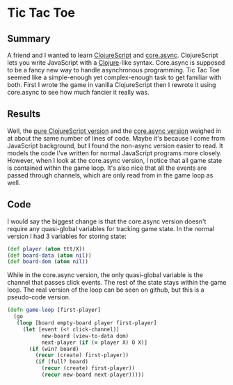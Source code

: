 Tic Tac Toe
===========

Summary
-------

A friend and I wanted to learn
[ClojureScript](https://github.com/clojure/clojurescript) and
[core.async](https://github.com/clojure/core.async). ClojureScript
lets you write JavaScript with a [Clojure](http://clojure.org/)-like
syntax. Core.async is supposed to be a fancy new way to handle
asynchronous programming. Tic Tac Toe seemed like a simple-enough yet
complex-enough task to get familiar with both. First I wrote the game
in vanilla ClojureScript then I rewrote it using core.async to see how
much fancier it really was.

Results
-------

Well, the
[pure ClojureScript version](https://github.com/tlicata/tl/blob/master/cljs/tictactoe.cljs)
and the
[core.async version](https://github.com/tlicata/tl/blob/master/cljs/tictactoe-async.cljs)
weighed in at about the same number of lines of code.  Maybe it's
because I come from JavaScript background, but I found the non-async
version easier to read. It models the code I've written for normal
JavaScript programs more closely. However, when I look at the
core.async version, I notice that all game state is contained within
the game loop. It's also nice that all the events are passed through
channels, which are only read from in the game loop as well.

Code
----

I would say the biggest change is that the core.async version
doesn't require any quasi-global variables for tracking game state. In
the normal version I had 3 variables for storing state:

```clojure
(def player (atom ttt/X))
(def board-data (atom nil))
(def board-dom (atom nil))
```

While in the core.async version, the only quasi-global variable is
the channel that passes click events. The rest of the state stays
within the game loop. The real version of the loop can be seen on
github, but this is a pseudo-code version.


```clojure
(defn game-loop [first-player]
  (go
   (loop [board empty-board player first-player]
     (let [event (<! click-channel)]
           new-board (view-to-data dom)
           next-player (if (= player X) O X)]
       (if (win? board)
         (recur (create) first-player))
         (if (full? board)
           (recur (create) first-player))
           (recur new-board next-player)))))
```
